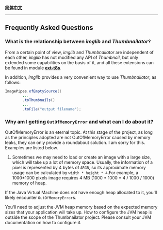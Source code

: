
[**简体中文**](FAQ.md)

------

## Frequently Asked Questions

### What is the relationship between *imglib* and *Thumbnailator*?

From a certain point of view, *imglib* and *Thumbnailator* are independent of each other, *imglib* has not modified 
any API of *Thumbnail*, but only extended some capabilities on the basis of it, and all these extensions can be found 
in module [**ext-t8s**](/ext-t8s).

In addition, *imglib* provides a very convenient way to use *Thumbnailator*, as follows:
```java
ImagePipes.ofEmptySource()
        ...  
        .toThumbnails()
        ...
        .toFile("output filename");
```


### Why am I getting `OutOfMemoryError` and what can I do about it?

OutOfMemoryError is an eternal topic. At this stage of the project, as long as the principles adopted are not 
OutOfMemoryError caused by memory leaks, they can only provide a roundabout solution. I am sorry for this.
Examples are listed below.

1. Sometimes we may need to load or create an image with a large size, which will take up a lot of memory space.
  Usually, the information of a pixel is represented by 4 bytes of `ARGB`, so its approximate memory usage can 
  be calculated by `width * height * 4`.For example, a 1000\*1000 pixels image requires 4 MB 
  (1000 * 1000 * 4 / 1000 / 1000) memory of heap.
   
If the Java Virtual Machine does not have enough heap allocated to it, you'll likely encounter 
`OutOfMemoryError`s. 

You'll need to adjust the JVM heap memory based on the expected memory sizes that your application will take up.
How to configure the JVM heap is outside the scope of the Thumbnailator project. Please consult your JVM 
documentation on how to configure it.
